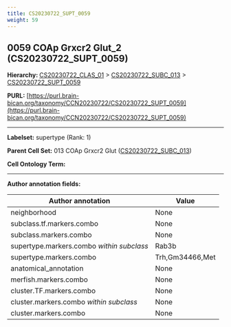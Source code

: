 ```yaml
---
title: CS20230722_SUPT_0059
weight: 59
---
```

## 0059 COAp Grxcr2 Glut_2 (CS20230722_SUPT_0059)
<b>Hierarchy: </b>
[CS20230722_CLAS_01](../CS20230722_CLAS_01) >
[CS20230722_SUBC_013](../CS20230722_SUBC_013) >
[CS20230722_SUPT_0059](../CS20230722_SUPT_0059)

**PURL:** [https://purl.brain-bican.org/taxonomy/CCN20230722/CS20230722_SUPT_0059](https://purl.brain-bican.org/taxonomy/CCN20230722/CS20230722_SUPT_0059)

---


**Labelset:** supertype (Rank: 1)

**Parent Cell Set:** 013 COAp Grxcr2 Glut ([CS20230722_SUBC_013](../CS20230722_SUBC_013))



**Cell Ontology Term:** 

[MARKER GENES.]: #


---

[TRANSFERRED ANNOTATIONS.]: #


[AUTHOR ANNOTATION FIELDS.]: #


**Author annotation fields:**

| Author annotation | Value |
|-------------------|-------|
|neighborhood|None|
|subclass.tf.markers.combo|None|
|subclass.markers.combo|None|
|supertype.markers.combo _within subclass_|Rab3b|
|supertype.markers.combo|Trh,Gm34466,Met|
|anatomical_annotation|None|
|merfish.markers.combo|None|
|cluster.TF.markers.combo|None|
|cluster.markers.combo _within subclass_|None|
|cluster.markers.combo|None|
